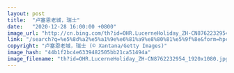 ```yaml
---
layout: post
title:  "卢塞恩老城，瑞士"
date:   "2020-12-28 16:00:00 +0800"
image_url: "http://cn.bing.com/th?id=OHR.LucerneHoliday_ZH-CN8762232954_1920x1080.jpg&rf=LaDigue_1920x1080.jpg&pid=hp"
link: "/search?q=%e5%8d%a2%e5%a1%9e%e6%81%a9%e8%80%81%e5%9f%8e&form=hpcapt&mkt=zh-cn"
copyright: "卢塞恩老城，瑞士 (© Xantana/Getty Images)"
image_hash: "44b1f2bc4e6339482505bb21ca51494a"
image_filename: "th?id=OHR.LucerneHoliday_ZH-CN8762232954_1920x1080.jpg&rf=LaDigue_1920x1080.jpg&pid=hp"
---
```


